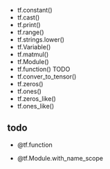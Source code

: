 - tf.constant() 
- tf.cast()
- tf.print()
- tf.range()
-  tf.strings.lower()
-  tf.Variable()
-  tf.matmul()
-  tf.Module()
-  tf.function()  TODO
-  tf.conver_to_tensor()
-  tf.zeros()
-  tf.ones()
-  tf.zeros_like()
-  tf.ones_like()

  

  

  


## todo

- @tf.function

- @tf.Module.with_name_scope


